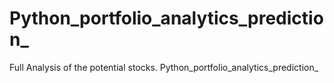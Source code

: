 # Python_portfolio_analytics_prediction_
Full Analysis of the potential stocks. Python_portfolio_analytics_prediction_
